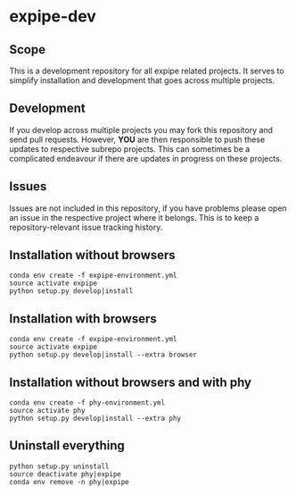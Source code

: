# expipe-dev

## Scope
This is a development repository for all expipe related projects. It serves to simplify installation and development that goes across multiple projects.

## Development
If you develop across multiple projects you may fork this repository and send pull requests. However, **YOU** are then responsible to push these updates to respective subrepo projects. This can sometimes be a complicated endeavour if there are updates in progress on these projects.

## Issues
Issues are not included in this repository, if you have problems please open an issue in the respective project where it belongs. This is to keep a repository-relevant issue tracking history.

## Installation without browsers
```
conda env create -f expipe-environment.yml
source activate expipe
python setup.py develop|install
```
## Installation with browsers
```
conda env create -f expipe-environment.yml
source activate expipe
python setup.py develop|install --extra browser
```
## Installation without browsers and with phy
```
conda env create -f phy-environment.yml
source activate phy
python setup.py develop|install --extra phy
```
## Uninstall everything
```
python setup.py uninstall
source deactivate phy|expipe
conda env remove -n phy|expipe
```

